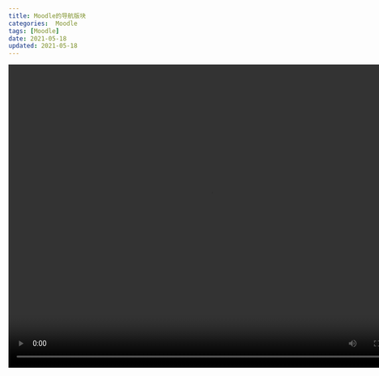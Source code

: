 ```yaml
---
title: Moodle的导航版块
categories:  Moodle
tags: [Moodle]
date: 2021-05-18
updated: 2021-05-18
---
```



<video src="https://www.woteach.cn/pluginfile.php/937/mod_resource/content/1/3.3%20%E5%AF%BC%E8%88%AA%E7%89%88%E5%9D%97.mp4" width="800px" height="600px" controls="controls"></video>